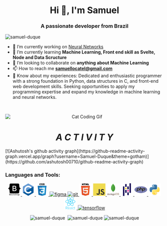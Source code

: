<h1 align="center">Hi 👋, I'm Samuel</h1>
<h3 align="center">A passionate developer from Brazil</h3>

<p align="left"> <img src="https://komarev.com/ghpvc/?username=samuel-duque&label=Profile%20views&color=0e75b6&style=flat" alt="samuel-duque" /> </p>

- 🔭 I’m currently working on [Neural Networks](https://github.com/Samuel-Duque/NeuralNetwork-Practice)
- 🌱 I’m currently learning **Machine Learning, Front end skill as Svelte, Node and Data Scructure**
- 👯 I’m looking to collaborate on **anything about Machine Learning**
- 📫 How to reach me **samuellocatel@gmail.com**
- 📄 Know about my experiences: Dedicated and enthusiastic programmer with a strong foundation in Python, data structures in C, and front-end web development skills. Seeking opportunities to apply my programming expertise and expand my knowledge in machine learning and neural networks.
<br>

<p align="center">
  <img src="https://media.giphy.com/media/JIX9t2j0ZTN9S/giphy.gif" alt="Cat Coding Gif" style="display: block; margin-left: auto; margin-right: auto;">
</p>



<h1 align="center"><i>A C T I V I T Y</i></h1>
<p align="left">
[![Ashutosh's github activity graph](https://github-readme-activity-graph.vercel.app/graph?username=Samuel-Duque&theme=gotham)](https://github.com/ashutosh00710/github-readme-activity-graph)
</p>

<h3 align="left">Languages and Tools:</h3>
<p align="center">
<a href="https://getbootstrap.com" target="_blank" rel="noreferrer"> <img src="https://raw.githubusercontent.com/devicons/devicon/master/icons/bootstrap/bootstrap-plain-wordmark.svg" alt="bootstrap" width="40" height="40"/> </a> <a href="https://www.cprogramming.com/" target="_blank" rel="noreferrer"> <img src="https://raw.githubusercontent.com/devicons/devicon/master/icons/c/c-original.svg" alt="c" width="40" height="40"/> </a> <a href="https://www.w3schools.com/css/" target="_blank" rel="noreferrer"> <img src="https://raw.githubusercontent.com/devicons/devicon/master/icons/css3/css3-original-wordmark.svg" alt="css3" width="40" height="40"/> </a> <a href="https://www.figma.com/" target="_blank" rel="noreferrer"> <img src="https://www.vectorlogo.zone/logos/figma/figma-icon.svg" alt="figma" width="40" height="40"/> </a> <a href="https://git-scm.com/" target="_blank" rel="noreferrer"> <img src="https://www.vectorlogo.zone/logos/git-scm/git-scm-icon.svg" alt="git" width="40" height="40"/> </a> <a href="https://www.w3.org/html/" target="_blank" rel="noreferrer"> <img src="https://raw.githubusercontent.com/devicons/devicon/master/icons/html5/html5-original-wordmark.svg" alt="html5" width="40" height="40"/> </a> <a href="https://developer.mozilla.org/en-US/docs/Web/JavaScript" target="_blank" rel="noreferrer"> <img src="https://raw.githubusercontent.com/devicons/devicon/master/icons/javascript/javascript-original.svg" alt="javascript" width="40" height="40"/> </a> <a href="https://www.mongodb.com/" target="_blank" rel="noreferrer"> <img src="https://raw.githubusercontent.com/devicons/devicon/master/icons/mongodb/mongodb-original-wordmark.svg" alt="mongodb" width="40" height="40"/> </a> <a href="https://pandas.pydata.org/" target="_blank" rel="noreferrer"> <img src="https://raw.githubusercontent.com/devicons/devicon/2ae2a900d2f041da66e950e4d48052658d850630/icons/pandas/pandas-original.svg" alt="pandas" width="40" height="40"/> </a> <a href="https://www.php.net" target="_blank" rel="noreferrer"> <img src="https://raw.githubusercontent.com/devicons/devicon/master/icons/php/php-original.svg" alt="php" width="40" height="40"/> </a> <a href="https://www.python.org" target="_blank" rel="noreferrer"> <img src="https://raw.githubusercontent.com/devicons/devicon/master/icons/python/python-original.svg" alt="python" width="40" height="40"/> </a> <a href="https://reactjs.org/" target="_blank" rel="noreferrer"> <img src="https://raw.githubusercontent.com/devicons/devicon/master/icons/react/react-original-wordmark.svg" alt="react" width="40" height="40"/> </a> <a href="https://www.tensorflow.org" target="_blank" rel="noreferrer"> <img src="https://www.vectorlogo.zone/logos/tensorflow/tensorflow-icon.svg" alt="tensorflow" width="40" height="40"/> </a> 
</p>

<p align="center" style="block">
  <img align="center" src="https://github-readme-stats.vercel.app/api/top-langs?username=samuel-duque&theme=gotham&layout=donut" alt="samuel-duque" />
  &nbsp;<img align="center" src="https://github-readme-stats.vercel.app/api?username=samuel-duque&theme=gotham" alt="samuel-duque" />
  <img align="center" src="https://github-readme-streak-stats.herokuapp.com/?user=samuel-duque&theme=gotham" alt="samuel-duque" />
</p>
